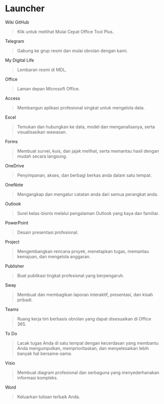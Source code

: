 # Launcher

Wiki GitHub
> Klik untuk mellihat Mulai Cepat Office Tool Plus.

Telegram
> Gabung ke grup resmi dan mulai obrolan dengan kami.

My Digital Life
> Lembaran resmi di MDL.

Office
> Laman depan Microsoft Office.

Access
> Membangun aplikasi profesional singkat untuk mengelola data.

Excel
> Temukan dan hubungkan ke data, model dan menganalisanya, serta visualisasikan wawasan.

Forms
> Membuat survei, kuis, dan jajak melihat, serta memantau hasil dengan mudah secara langsung.

OneDrive
> Penyimpanan, akses, dan berbagi berkas anda dalam satu tempat.

OneNote
> Mengangkap dan mengatur catatan anda dari semua perangkat anda.

Outlook
> Surel kelas-bisnis melalui pengalaman Outlook yang kaya dan familiar.

PowerPoint
> Desain presentasi profesional.

Project
> Mengembangkan rencana proyek, menetapkan tugas, memantau kemajuan, dan mengelola anggaran.

Publisher
> Buat publikasi tingkat profesional yang berpengaruh.

Sway
> Membuat dan membagikan laporan interaktif, presentasi, dan kisah pribadi.

Teams
> Ruang kerja tim berbasis obrolan yang dapat disesuaikan di Office 365.

To Do
> Lacak tugas Anda di satu tempat dengan kecerdasan yang membantu Anda mengumpulkan, memprioritaskan, dan menyelesaikan lebih banyak hal bersama-sama.

Visio
> Membuat diagram profesional dan serbaguna yang menyederhanakan informasi kompleks.

Word
> Keluarkan tulisan terbaik Anda.
